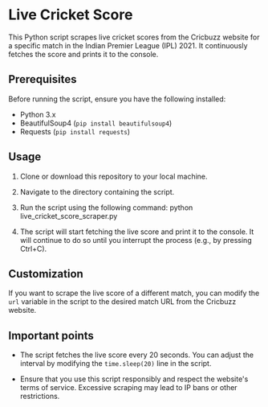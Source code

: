 # Live Cricket Score

This Python script scrapes live cricket scores from the Cricbuzz website for a specific match in the Indian Premier League (IPL) 2021. It continuously fetches the score and prints it to the console.

## Prerequisites

Before running the script, ensure you have the following installed:

- Python 3.x
- BeautifulSoup4 (`pip install beautifulsoup4`)
- Requests (`pip install requests`)

## Usage

1. Clone or download this repository to your local machine.

2. Navigate to the directory containing the script.

3. Run the script using the following command:
   python live_cricket_score_scraper.py

4. The script will start fetching the live score and print it to the console. It will continue to do so until you interrupt the process (e.g., by pressing Ctrl+C).

## Customization

If you want to scrape the live score of a different match, you can modify the `url` variable in the script to the desired match URL from the Cricbuzz website.

## Important points

- The script fetches the live score every 20 seconds. You can adjust the interval by modifying the `time.sleep(20)` line in the script.

- Ensure that you use this script responsibly and respect the website's terms of service. Excessive scraping may lead to IP bans or other restrictions.



